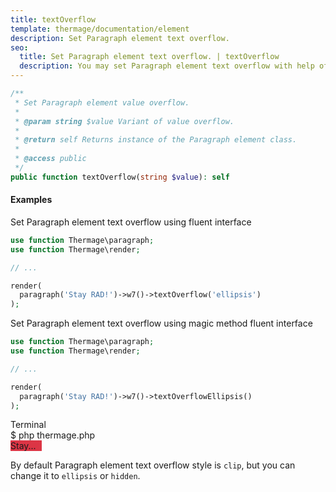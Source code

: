 ```yaml
---
title: textOverflow
template: thermage/documentation/element
description: Set Paragraph element text overflow.
seo:
  title: Set Paragraph element text overflow. | textOverflow
  description: You may set Paragraph element text overflow with help of method textOverflow
---
```


```php
/**
 * Set Paragraph element value overflow.
 *
 * @param string $value Variant of value overflow.
 * 
 * @return self Returns instance of the Paragraph element class.
 *
 * @access public
 */
public function textOverflow(string $value): self
```

#### Examples

Set Paragraph element text overflow using fluent interface
```php
use function Thermage\paragraph;
use function Thermage\render;

// ...

render( 
  paragraph('Stay RAD!')->w7()->textOverflow('ellipsis')
);
```

Set Paragraph element text overflow using magic method fluent interface
```php
use function Thermage\paragraph;
use function Thermage\render;

// ...

render( 
  paragraph('Stay RAD!')->w7()->textOverflowEllipsis()
);
```

<div class="terminal">
  <div class="terminal-header">Terminal</div>
  <div class="terminal-body">
    <div class="terminal-command">$ php thermage.php</div>
    <div style="background-color: #dc3545; width: 50px;">Stay...</div>
  </div>
</div>

By default Paragraph element text overflow style is `clip`, but you can change it to `ellipsis` or `hidden`.
